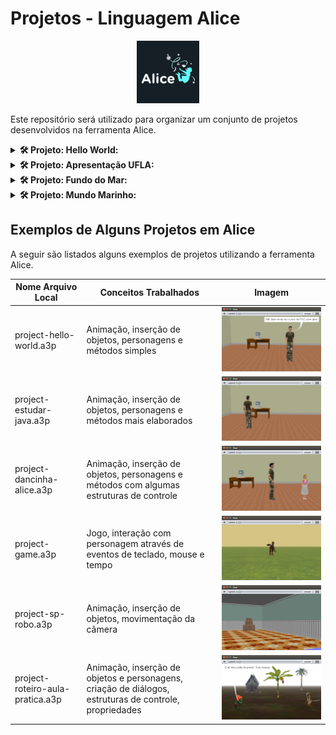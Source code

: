 # Projetos - Linguagem Alice


<p align="center">
  <img src="https://raw.githubusercontent.com/jesimar/Projetos-Alice/main/view/alice2.jpg" width="100" height="100">
</p>

Este repositório será utilizado para organizar um conjunto de projetos desenvolvidos na ferramenta Alice.


<details>
  <summary><b>🛠️ Projeto: Hello World:</b></summary>
  <br/>
  <p align="center">
    <img src="https://raw.githubusercontent.com/jesimar/Projetos-Alice/main/view/Hello-World.gif">
  </p>
</details>

<details>
  <summary><b>🛠️ Projeto: Apresentação UFLA:</b></summary>
  <br/>
  <p align="center">
    <img src="https://raw.githubusercontent.com/jesimar/Projetos-Alice/main/view/Apresentação-UFLA.gif">
  </p>
</details>

<details>
  <summary><b>🛠️ Projeto: Fundo do Mar:</b></summary>
  <br/>
  <p align="center">
    <img src="https://raw.githubusercontent.com/jesimar/Projetos-Alice/main/view/Fundo-do-Mar.gif">
  </p>
</details>

<details>
  <summary><b>🛠️ Projeto: Mundo Marinho:</b></summary>
  <br/>
  <p align="center">
    <img src="https://raw.githubusercontent.com/jesimar/Projetos-Alice/main/view/Mundo-Marinho.gif">
  </p>
</details>


## Exemplos de Alguns Projetos em Alice

A seguir são listados alguns exemplos de projetos utilizando a ferramenta Alice. 

| Nome Arquivo Local                        | Conceitos Trabalhados                                                                                  | Imagem                                          |
|-------------------------------------------|--------------------------------------------------------------------------------------------------------|-------------------------------------------------|
| project-hello-world.a3p		            | Animação, inserção de objetos, personagens e métodos simples                                           | ![](./view/projects/animation-hello-world.png)  |
| project-estudar-java.a3p                  | Animação, inserção de objetos, personagens e métodos mais elaborados                                   | ![](./view/projects/animation-estudar-java.png) |
| project-dancinha-alice.a3p		        | Animação, inserção de objetos, personagens e métodos com algumas estruturas de controle                | ![](./view/projects/animation-danca.png)        |
| project-game.a3p          				| Jogo, interação com personagem através de eventos de teclado, mouse e tempo                            | ![](./view/projects/game-dino.png)              |
| project-sp-robo.a3p                       | Animação, inserção de objetos, movimentação da câmera                                                  | ![](./view/projects/animation-robo-sp.png)      |
| project-roteiro-aula-pratica.a3p          | Animação, inserção de objetos e personagens, criação de diálogos, estruturas de controle, propriedades | ![](./view/projects/animation-aula-pratica.png) |
